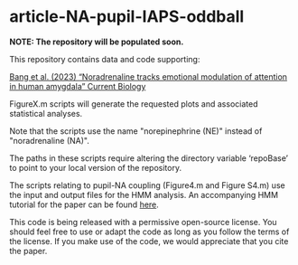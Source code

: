 # article-NA-pupil-IAPS-oddball

**NOTE: The repository will be populated soon.**

This repository contains data and code supporting:

<a href="https://www.cell.com/current-biology/fulltext/S0960-9822(23)01355-6">Bang et al. (2023) “Noradrenaline tracks emotional modulation of attention in human amygdala” Current Biology</a>

FigureX.m scripts will generate the requested plots and associated statistical analyses.

Note that the scripts use the name "norepinephrine (NE)" instead of "noradrenaline (NA)". 

The paths in these scripts require altering the directory variable ‘repoBase’ to point to your local version of the repository.

The scripts relating to pupil-NA coupling (Figure4.m and Figure S4.m) use the input and output files for the HMM analysis. An accompanying HMM tutorial for the paper can be found <a href="https://github.com/Beniamino92/mvHMM/tree/main/HMM-NE-pupil-IAPS-oddball">here</a>.

This code is being released with a permissive open-source license. You should feel free to use or adapt the code as long as you follow the terms of the license. If you make use of the code, we would appreciate that you cite the paper.
